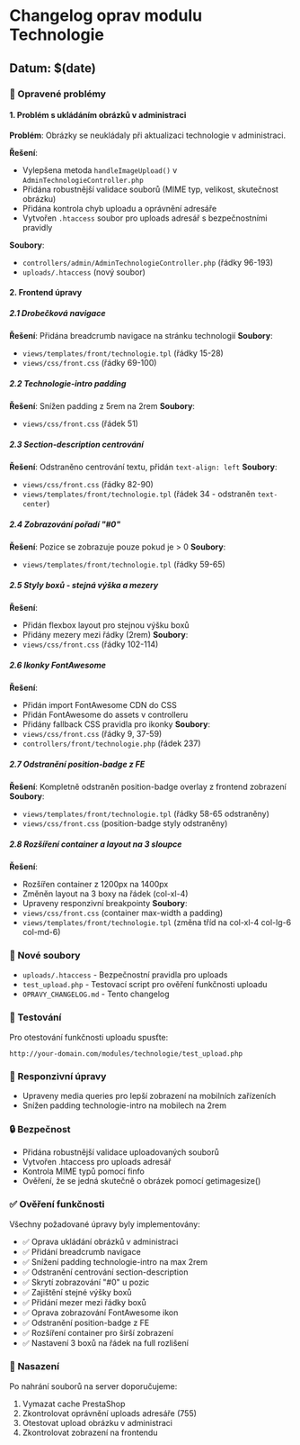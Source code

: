 # Changelog oprav modulu Technologie

## Datum: $(date)

### 🔧 Opravené problémy

#### 1. Problém s ukládáním obrázků v administraci
**Problém**: Obrázky se neukládaly při aktualizaci technologie v administraci.

**Řešení**:
- Vylepšena metoda `handleImageUpload()` v `AdminTechnologieController.php`
- Přidána robustnější validace souborů (MIME typ, velikost, skutečnost obrázku)
- Přidána kontrola chyb uploadu a oprávnění adresáře
- Vytvořen `.htaccess` soubor pro uploads adresář s bezpečnostními pravidly

**Soubory**:
- `controllers/admin/AdminTechnologieController.php` (řádky 96-193)
- `uploads/.htaccess` (nový soubor)

#### 2. Frontend úpravy

##### 2.1 Drobečková navigace
**Řešení**: Přidána breadcrumb navigace na stránku technologií
**Soubory**:
- `views/templates/front/technologie.tpl` (řádky 15-28)
- `views/css/front.css` (řádky 69-100)

##### 2.2 Technologie-intro padding
**Řešení**: Snížen padding z 5rem na 2rem
**Soubory**:
- `views/css/front.css` (řádek 51)

##### 2.3 Section-description centrování
**Řešení**: Odstraněno centrování textu, přidán `text-align: left`
**Soubory**:
- `views/css/front.css` (řádky 82-90)
- `views/templates/front/technologie.tpl` (řádek 34 - odstraněn `text-center`)

##### 2.4 Zobrazování pořadí "#0"
**Řešení**: Pozice se zobrazuje pouze pokud je > 0
**Soubory**:
- `views/templates/front/technologie.tpl` (řádky 59-65)

##### 2.5 Styly boxů - stejná výška a mezery
**Řešení**: 
- Přidán flexbox layout pro stejnou výšku boxů
- Přidány mezery mezi řádky (2rem)
**Soubory**:
- `views/css/front.css` (řádky 102-114)

##### 2.6 Ikonky FontAwesome
**Řešení**:
- Přidán import FontAwesome CDN do CSS
- Přidán FontAwesome do assets v controlleru
- Přidány fallback CSS pravidla pro ikonky
**Soubory**:
- `views/css/front.css` (řádky 9, 37-59)
- `controllers/front/technologie.php` (řádek 237)

##### 2.7 Odstranění position-badge z FE
**Řešení**: Kompletně odstraněn position-badge overlay z frontend zobrazení
**Soubory**:
- `views/templates/front/technologie.tpl` (řádky 58-65 odstraněny)
- `views/css/front.css` (position-badge styly odstraněny)

##### 2.8 Rozšíření container a layout na 3 sloupce
**Řešení**:
- Rozšířen container z 1200px na 1400px
- Změněn layout na 3 boxy na řádek (col-xl-4)
- Upraveny responzivní breakpointy
**Soubory**:
- `views/css/front.css` (container max-width a padding)
- `views/templates/front/technologie.tpl` (změna tříd na col-xl-4 col-lg-6 col-md-6)

### 📁 Nové soubory
- `uploads/.htaccess` - Bezpečnostní pravidla pro uploads
- `test_upload.php` - Testovací script pro ověření funkčnosti uploadu
- `OPRAVY_CHANGELOG.md` - Tento changelog

### 🧪 Testování
Pro otestování funkčnosti uploadu spusťte:
```
http://your-domain.com/modules/technologie/test_upload.php
```

### 📱 Responzivní úpravy
- Upraveny media queries pro lepší zobrazení na mobilních zařízeních
- Snížen padding technologie-intro na mobilech na 2rem

### 🔒 Bezpečnost
- Přidána robustnější validace uploadovaných souborů
- Vytvořen .htaccess pro uploads adresář
- Kontrola MIME typů pomocí finfo
- Ověření, že se jedná skutečně o obrázek pomocí getimagesize()

### ✅ Ověření funkčnosti
Všechny požadované úpravy byly implementovány:
- ✅ Oprava ukládání obrázků v administraci
- ✅ Přidání breadcrumb navigace
- ✅ Snížení padding technologie-intro na max 2rem
- ✅ Odstranění centrování section-description
- ✅ Skrytí zobrazování "#0" u pozic
- ✅ Zajištění stejné výšky boxů
- ✅ Přidání mezer mezi řádky boxů
- ✅ Oprava zobrazování FontAwesome ikon
- ✅ Odstranění position-badge z FE
- ✅ Rozšíření container pro širší zobrazení
- ✅ Nastavení 3 boxů na řádek na full rozlišení

### 🚀 Nasazení
Po nahrání souborů na server doporučujeme:
1. Vymazat cache PrestaShop
2. Zkontrolovat oprávnění uploads adresáře (755)
3. Otestovat upload obrázku v administraci
4. Zkontrolovat zobrazení na frontendu
